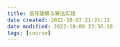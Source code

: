 ```yaml
---
title: 信号建模与算法实践
date created: 2022-10-07 21:21:13
date modified: 2022-10-08 23:56:18
tags: [course]
---
```

